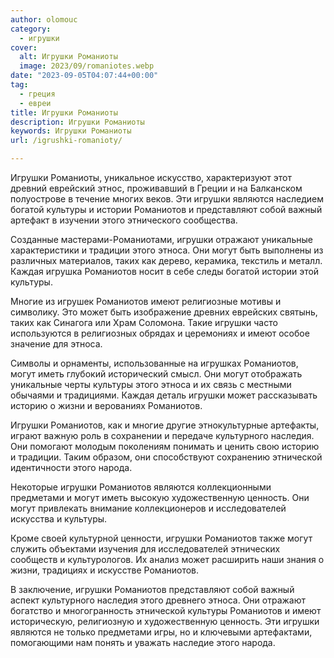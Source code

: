 ```yaml
---
author: olomouc
category:
  - игрушки
cover:
  alt: Игрушки Романиоты
  image: 2023/09/romaniotes.webp
date: "2023-09-05T04:07:44+00:00"
tag:
  - греция
  - евреи
title: Игрушки Романиоты
description: Игрушки Романиоты
keywords: Игрушки Романиоты
url: /igrushki-romanioty/

---
```

Игрушки Романиоты, уникальное искусство, характеризуют этот древний еврейский этнос, проживавший в Греции и на Балканском полуострове в течение многих веков. Эти игрушки являются наследием богатой культуры и истории Романиотов и представляют собой важный артефакт в изучении этого этнического сообщества.

Созданные мастерами-Романиотами, игрушки отражают уникальные характеристики и традиции этого этноса. Они могут быть выполнены из различных материалов, таких как дерево, керамика, текстиль и металл. Каждая игрушка Романиотов носит в себе следы богатой истории этой культуры.

Многие из игрушек Романиотов имеют религиозные мотивы и символику. Это может быть изображение древних еврейских святынь, таких как Синагога или Храм Соломона. Такие игрушки часто используются в религиозных обрядах и церемониях и имеют особое значение для этноса.

Символы и орнаменты, использованные на игрушках Романиотов, могут иметь глубокий исторический смысл. Они могут отображать уникальные черты культуры этого этноса и их связь с местными обычаями и традициями. Каждая деталь игрушки может рассказывать историю о жизни и верованиях Романиотов.

Игрушки Романиотов, как и многие другие этнокультурные артефакты, играют важную роль в сохранении и передаче культурного наследия. Они помогают молодым поколениям понимать и ценить свою историю и традиции. Таким образом, они способствуют сохранению этнической идентичности этого народа.

Некоторые игрушки Романиотов являются коллекционными предметами и могут иметь высокую художественную ценность. Они могут привлекать внимание коллекционеров и исследователей искусства и культуры.

Кроме своей культурной ценности, игрушки Романиотов также могут служить объектами изучения для исследователей этнических сообществ и культурологов. Их анализ может расширить наши знания о жизни, традициях и искусстве Романиотов.

В заключение, игрушки Романиотов представляют собой важный аспект культурного наследия этого древнего этноса. Они отражают богатство и многогранность этнической культуры Романиотов и имеют историческую, религиозную и художественную ценность. Эти игрушки являются не только предметами игры, но и ключевыми артефактами, помогающими нам понять и уважать наследие этого народа.
